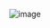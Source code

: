 ![image](https://user-images.githubusercontent.com/64086283/142856448-fd842f05-7663-4fa3-88c9-fdcfadf4f313.png)
